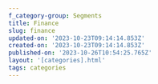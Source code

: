 ```yaml
---
f_category-group: Segments
title: Finance
slug: finance
updated-on: '2023-10-23T09:14:14.853Z'
created-on: '2023-10-23T09:14:14.853Z'
published-on: '2023-10-26T10:54:25.765Z'
layout: '[categories].html'
tags: categories
---
```



